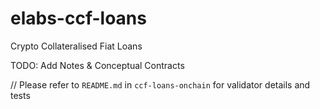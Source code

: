 # elabs-ccf-loans

Crypto Collateralised Fiat Loans

TODO: Add Notes & Conceptual Contracts

// Please refer to `README.md` in `ccf-loans-onchain` for validator details and tests
